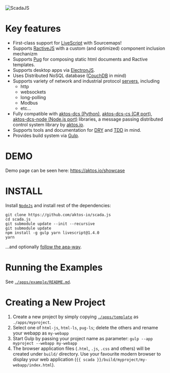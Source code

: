 ![ScadaJS](https://github.com/aktos-io/scada.js/blob/master/src/client/assets/scadajs-text.png)

# Key features

* First-class support for [LiveScript](http://livescript.net) with Sourcemaps!
* Supports [RactiveJS](http://www.ractivejs.org/) with a custom (and optimized) component inclusion mechanizm
* Supports [Pug](https://pugjs.org) for composing static html documents and Ractive templates.
* Supports desktop apps via [ElectronJS](http://electron.atom.io/).
* Uses Distributed NoSQL database ([CouchDB](http://couchdb.apache.org/) in mind)
* Supports variety of network and industrial protocol [servers](./src/server), including
    * http
    * websockets
    * long-polling
    * Modbus
    * etc...
* Fully compatible with [aktos-dcs (Python)](https://github.com/aktos-io/aktos-dcs), [aktos-dcs-cs (C# port)](https://github.com/aktos-io/aktos-dcs-cs), [aktos-dcs-node (Node.js port)](https://github.com/aktos-io/aktos-dcs-node) libraries, a message passing distributed control system library by [aktos.io](https://aktos.io).
* Supports tools and documentation for [DRY](https://en.wikipedia.org/wiki/Don't_repeat_yourself) and [TDD](https://en.wikipedia.org/wiki/Test-driven_development) in mind.
* Provides build system via [Gulp](http://gulpjs.com).

# DEMO

Demo page can be seen here: https://aktos.io/showcase

# INSTALL

Install [`NodeJs`](https://nodejs.org) and install rest of the dependencies:

    git clone https://github.com/aktos-io/scada.js
    cd scada.js
    git submodule update --init --recursive
    git submodule update 
    npm install -g gulp yarn livescript@1.4.0
    yarn

...and optionally [follow the aea-way](doc/aea-way.md).

# Running the Examples

See [`./apps/example/README.md`](./apps/example/README.md).

# Creating a New Project

1. Create a new project by simply copying [`./apps/template`](./apps/template) as `./apps/myproject`.
2. Select one of `html-js`, `html-ls`, `pug-ls`; delete the others and rename your webapp as `my-webapp`
3. Start Gulp by passing your project name as parameter: `gulp --app myproject --webapp my-webapp`
4. The browser application files (`.html`, `.js`, `.css` and others) will be created under `build/` directory. Use your favourite modern browser to display your web application (`{{ scada }}/build/myproject/my-webapp/index.html`).

